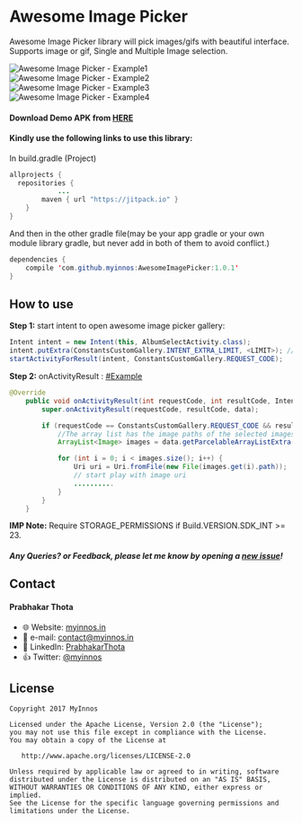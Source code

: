 # Awesome Image Picker
Awesome Image Picker library will pick images/gifs with beautiful interface. Supports image or gif, Single and Multiple Image selection.

 ![Awesome Image Picker - Example1](https://s19.postimg.org/4bxmouwbn/Image_Picker_example_1.png)
 `` ``
 ![Awesome Image Picker - Example2](https://s19.postimg.org/jlxhw1rtv/Image_Picker_example_2.png)
 `` ``
 ![Awesome Image Picker - Example3](https://s19.postimg.org/4ehibozz7/Image_Picker_example_3.png)
 `` ``
 ![Awesome Image Picker - Example4](https://s19.postimg.org/91nkdgnc3/Image_Picker_example_4.png)
 
#### Download Demo APK from [HERE](https://github.com/myinnos/AwesomeImagePicker/raw/master/apk/image-picker-demo.apk "APK")
  
#### Kindly use the following links to use this library:

In build.gradle (Project)
```java
allprojects {
  repositories {
			...
		maven { url "https://jitpack.io" }
	}
}
```
And then in the other gradle file(may be your app gradle or your own module library gradle, but never add in both of them to avoid conflict.)
```java
dependencies {
    compile 'com.github.myinnos:AwesomeImagePicker:1.0.1'
}
```
How to use
-----
**Step 1:** start intent to open awesome image picker gallery:
```java
Intent intent = new Intent(this, AlbumSelectActivity.class);
intent.putExtra(ConstantsCustomGallery.INTENT_EXTRA_LIMIT, <LIMIT>); // set limit for image selection
startActivityForResult(intent, ConstantsCustomGallery.REQUEST_CODE);
```
**Step 2:** onActivityResult : [#Example](https://github.com/myinnos/AwesomeImagePicker/blob/master/app/src/main/java/in/myinnos/imagepicker/MainActivity.java "Example")
```java
@Override
    public void onActivityResult(int requestCode, int resultCode, Intent data) {
        super.onActivityResult(requestCode, resultCode, data);

        if (requestCode == ConstantsCustomGallery.REQUEST_CODE && resultCode == Activity.RESULT_OK && data != null) {
            //The array list has the image paths of the selected images
            ArrayList<Image> images = data.getParcelableArrayListExtra(ConstantsCustomGallery.INTENT_EXTRA_IMAGES);

            for (int i = 0; i < images.size(); i++) {
                Uri uri = Uri.fromFile(new File(images.get(i).path));
                // start play with image uri
                ..........
            }
        }
    }
```
**IMP Note:** Require STORAGE_PERMISSIONS if Build.VERSION.SDK_INT >= 23.
##### Any Queries? or Feedback, please let me know by opening a [new issue](https://github.com/myinnos/AwesomeImagePicker/issues/new)!

## Contact
#### Prabhakar Thota
* :globe_with_meridians: Website: [myinnos.in](http://www.myinnos.in "Prabhakar Thota")
* :email: e-mail: contact@myinnos.in
* :mag_right: LinkedIn: [PrabhakarThota](https://www.linkedin.com/in/prabhakarthota "Prabhakar Thota on LinkedIn")
* :thumbsup: Twitter: [@myinnos](https://twitter.com/myinnos "Prabhakar Thota on twitter")   

License
-------

    Copyright 2017 MyInnos

    Licensed under the Apache License, Version 2.0 (the "License");
    you may not use this file except in compliance with the License.
    You may obtain a copy of the License at

       http://www.apache.org/licenses/LICENSE-2.0

    Unless required by applicable law or agreed to in writing, software
    distributed under the License is distributed on an "AS IS" BASIS,
    WITHOUT WARRANTIES OR CONDITIONS OF ANY KIND, either express or implied.
    See the License for the specific language governing permissions and
    limitations under the License.
